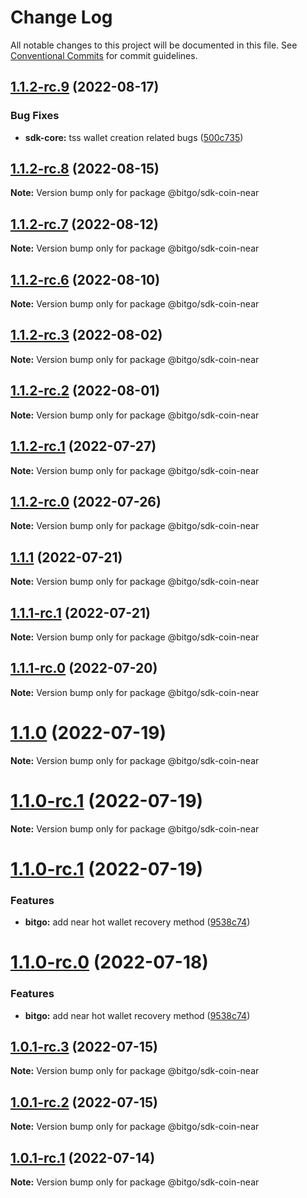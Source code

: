 # Change Log

All notable changes to this project will be documented in this file.
See [Conventional Commits](https://conventionalcommits.org) for commit guidelines.

## [1.1.2-rc.9](https://github.com/BitGo/BitGoJS/compare/@bitgo/sdk-coin-near@1.1.2-rc.8...@bitgo/sdk-coin-near@1.1.2-rc.9) (2022-08-17)


### Bug Fixes

* **sdk-core:** tss wallet creation related bugs ([500c735](https://github.com/BitGo/BitGoJS/commit/500c73527edd902b65cfd784ea1022a21e0f6319))





## [1.1.2-rc.8](https://github.com/BitGo/BitGoJS/compare/@bitgo/sdk-coin-near@1.1.2-rc.7...@bitgo/sdk-coin-near@1.1.2-rc.8) (2022-08-15)

**Note:** Version bump only for package @bitgo/sdk-coin-near





## [1.1.2-rc.7](https://github.com/BitGo/BitGoJS/compare/@bitgo/sdk-coin-near@1.1.2-rc.6...@bitgo/sdk-coin-near@1.1.2-rc.7) (2022-08-12)

**Note:** Version bump only for package @bitgo/sdk-coin-near





## [1.1.2-rc.6](https://github.com/BitGo/BitGoJS/compare/@bitgo/sdk-coin-near@1.1.2-rc.5...@bitgo/sdk-coin-near@1.1.2-rc.6) (2022-08-10)

**Note:** Version bump only for package @bitgo/sdk-coin-near





## [1.1.2-rc.3](https://github.com/BitGo/BitGoJS/compare/@bitgo/sdk-coin-near@1.1.2-rc.2...@bitgo/sdk-coin-near@1.1.2-rc.3) (2022-08-02)

**Note:** Version bump only for package @bitgo/sdk-coin-near





## [1.1.2-rc.2](https://github.com/BitGo/BitGoJS/compare/@bitgo/sdk-coin-near@1.1.2-rc.1...@bitgo/sdk-coin-near@1.1.2-rc.2) (2022-08-01)

**Note:** Version bump only for package @bitgo/sdk-coin-near





## [1.1.2-rc.1](https://github.com/BitGo/BitGoJS/compare/@bitgo/sdk-coin-near@1.1.2-rc.0...@bitgo/sdk-coin-near@1.1.2-rc.1) (2022-07-27)

**Note:** Version bump only for package @bitgo/sdk-coin-near





## [1.1.2-rc.0](https://github.com/BitGo/BitGoJS/compare/@bitgo/sdk-coin-near@1.1.1...@bitgo/sdk-coin-near@1.1.2-rc.0) (2022-07-26)

**Note:** Version bump only for package @bitgo/sdk-coin-near





## [1.1.1](https://github.com/BitGo/BitGoJS/compare/@bitgo/sdk-coin-near@1.1.1-rc.1...@bitgo/sdk-coin-near@1.1.1) (2022-07-21)

**Note:** Version bump only for package @bitgo/sdk-coin-near





## [1.1.1-rc.1](https://github.com/BitGo/BitGoJS/compare/@bitgo/sdk-coin-near@1.1.1-rc.0...@bitgo/sdk-coin-near@1.1.1-rc.1) (2022-07-21)

**Note:** Version bump only for package @bitgo/sdk-coin-near





## [1.1.1-rc.0](https://github.com/BitGo/BitGoJS/compare/@bitgo/sdk-coin-near@1.1.0...@bitgo/sdk-coin-near@1.1.1-rc.0) (2022-07-20)

**Note:** Version bump only for package @bitgo/sdk-coin-near





# [1.1.0](https://github.com/BitGo/BitGoJS/compare/@bitgo/sdk-coin-near@1.1.0-rc.1...@bitgo/sdk-coin-near@1.1.0) (2022-07-19)

**Note:** Version bump only for package @bitgo/sdk-coin-near





# [1.1.0-rc.1](https://github.com/BitGo/BitGoJS/compare/@bitgo/sdk-coin-near@1.0.1-rc.3...@bitgo/sdk-coin-near@1.1.0-rc.1) (2022-07-19)

**Note:** Version bump only for package @bitgo/sdk-coin-near

# [1.1.0-rc.1](https://github.com/BitGo/BitGoJS/compare/@bitgo/sdk-coin-near@1.0.1-rc.3...@bitgo/sdk-coin-near@1.1.0-rc.1) (2022-07-19)

### Features

- **bitgo:** add near hot wallet recovery method ([9538c74](https://github.com/BitGo/BitGoJS/commit/9538c7430da93eba5680ee82b3ed017655074162))

# [1.1.0-rc.0](https://github.com/BitGo/BitGoJS/compare/@bitgo/sdk-coin-near@1.0.1-rc.3...@bitgo/sdk-coin-near@1.1.0-rc.0) (2022-07-18)

### Features

- **bitgo:** add near hot wallet recovery method ([9538c74](https://github.com/BitGo/BitGoJS/commit/9538c7430da93eba5680ee82b3ed017655074162))

## [1.0.1-rc.3](https://github.com/BitGo/BitGoJS/compare/@bitgo/sdk-coin-near@1.0.1-rc.2...@bitgo/sdk-coin-near@1.0.1-rc.3) (2022-07-15)

**Note:** Version bump only for package @bitgo/sdk-coin-near

## [1.0.1-rc.2](https://github.com/BitGo/BitGoJS/compare/@bitgo/sdk-coin-near@1.0.1-rc.0...@bitgo/sdk-coin-near@1.0.1-rc.2) (2022-07-15)

**Note:** Version bump only for package @bitgo/sdk-coin-near

## [1.0.1-rc.1](https://github.com/BitGo/BitGoJS/compare/@bitgo/sdk-coin-near@1.0.1-rc.0...@bitgo/sdk-coin-near@1.0.1-rc.1) (2022-07-14)

**Note:** Version bump only for package @bitgo/sdk-coin-near
